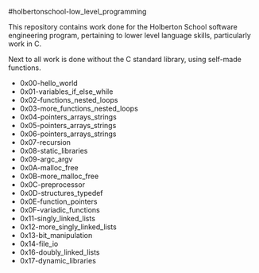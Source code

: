 #holbertonschool-low_level_programming

This repository contains work done for the Holberton School software engineering program, pertaining to lower level language skills, particularly work in C.

Next to all work is done without the C standard library, using self-made functions.

- 0x00-hello_world
- 0x01-variables_if_else_while
- 0x02-functions_nested_loops
- 0x03-more_functions_nested_loops
- 0x04-pointers_arrays_strings
- 0x05-pointers_arrays_strings
- 0x06-pointers_arrays_strings
- 0x07-recursion
- 0x08-static_libraries
- 0x09-argc_argv
- 0x0A-malloc_free
- 0x0B-more_malloc_free
- 0x0C-preprocessor
- 0x0D-structures_typedef
- 0x0E-function_pointers
- 0x0F-variadic_functions
- 0x11-singly_linked_lists
- 0x12-more_singly_linked_lists
- 0x13-bit_manipulation
- 0x14-file_io
- 0x16-doubly_linked_lists
- 0x17-dynamic_libraries
